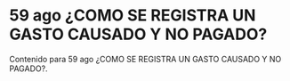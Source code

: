 # 59 ago  ¿COMO SE REGISTRA UN GASTO CAUSADO Y NO PAGADO?

Contenido para 59 ago  ¿COMO SE REGISTRA UN GASTO CAUSADO Y NO PAGADO?.